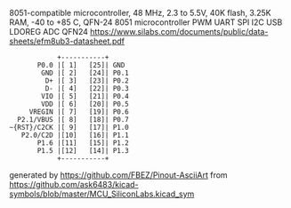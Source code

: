 8051-compatible microcontroller, 48 MHz, 2.3 to 5.5V, 40K flash, 3.25K RAM, -40 to +85 C, QFN-24
8051 microcontroller PWM UART SPI I2C USB LDOREG ADC QFN24
https://www.silabs.com/documents/public/data-sheets/efm8ub3-datasheet.pdf


	            +-----------+
	       P0.0 |[ 1]   [25]| GND
	        GND |[ 2]   [24]| P0.1
	         D+ |[ 3]   [23]| P0.2
	         D- |[ 4]   [22]| P0.3
	        VIO |[ 5]   [21]| P0.4
	        VDD |[ 6]   [20]| P0.5
	     VREGIN |[ 7]   [19]| P0.6
	  P2.1/VBUS |[ 8]   [18]| P0.7
	~{RST}/C2CK |[ 9]   [17]| P1.0
	   P2.0/C2D |[10]   [16]| P1.1
	       P1.6 |[11]   [15]| P1.2
	       P1.5 |[12]   [14]| P1.3
	            +-----------+


generated by https://github.com/FBEZ/Pinout-AsciiArt from https://github.com/ask6483/kicad-symbols/blob/master/MCU_SiliconLabs.kicad_sym